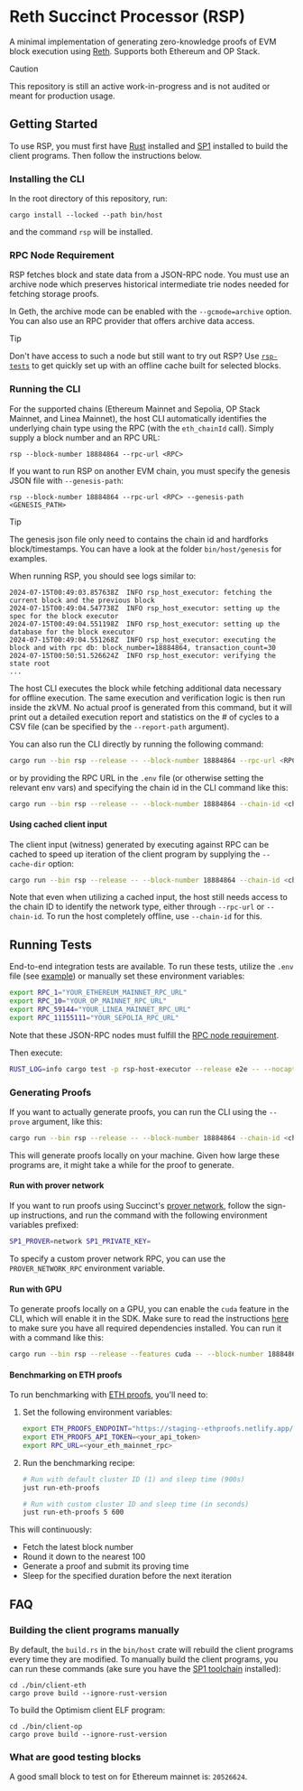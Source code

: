 # Reth Succinct Processor (RSP)

A minimal implementation of generating zero-knowledge proofs of EVM block execution using [Reth](https://github.com/paradigmxyz/reth). Supports both Ethereum and OP Stack.

> [!CAUTION]
>
> This repository is still an active work-in-progress and is not audited or meant for production usage.

## Getting Started

To use RSP, you must first have [Rust](https://www.rust-lang.org/tools/install) installed and [SP1](https://docs.succinct.xyz/docs/getting-started/install) installed to build the client programs. Then follow the instructions below.

### Installing the CLI

In the root directory of this repository, run:

```console
cargo install --locked --path bin/host
```

and the command `rsp` will be installed.

### RPC Node Requirement

RSP fetches block and state data from a JSON-RPC node. You must use an archive node which preserves historical intermediate trie nodes needed for fetching storage proofs.

In Geth, the archive mode can be enabled with the `--gcmode=archive` option. You can also use an RPC provider that offers archive data access.

> [!TIP]
>
> Don't have access to such a node but still want to try out RSP? Use [`rsp-tests`](https://github.com/succinctlabs/rsp-tests) to get quickly set up with an offline cache built for selected blocks.

### Running the CLI

For the supported chains (Ethereum Mainnet and Sepolia, OP Stack Mainnet, and Linea Mainnet), the host CLI automatically identifies the underlying chain type using the RPC (with the `eth_chainId` call). Simply supply a block number and an RPC URL:

```console
rsp --block-number 18884864 --rpc-url <RPC>
```

If you want to run RSP on another EVM chain, you must specify the genesis JSON file with `--genesis-path`:

```console
rsp --block-number 18884864 --rpc-url <RPC> --genesis-path <GENESIS_PATH>
```

> [!TIP]
>
> The genesis json file only need to contains the chain id and hardforks block/timestamps. You can have a look at the folder 
> `bin/host/genesis` for examples.

When running RSP, you should see logs similar to:

```log
2024-07-15T00:49:03.857638Z  INFO rsp_host_executor: fetching the current block and the previous block
2024-07-15T00:49:04.547738Z  INFO rsp_host_executor: setting up the spec for the block executor
2024-07-15T00:49:04.551198Z  INFO rsp_host_executor: setting up the database for the block executor
2024-07-15T00:49:04.551268Z  INFO rsp_host_executor: executing the block and with rpc db: block_number=18884864, transaction_count=30
2024-07-15T00:50:51.526624Z  INFO rsp_host_executor: verifying the state root
...
```

The host CLI executes the block while fetching additional data necessary for offline execution. The same execution and verification logic is then run inside the zkVM. No actual proof is generated from this command, but it will print out a detailed execution report and statistics on the # of cycles to a CSV file (can be specified by the `--report-path` argument).

You can also run the CLI directly by running the following command:

```bash
cargo run --bin rsp --release -- --block-number 18884864 --rpc-url <RPC>
```

or by providing the RPC URL in the `.env` file (or otherwise setting the relevant env vars) and specifying the chain id in the CLI command like this:

```bash
cargo run --bin rsp --release -- --block-number 18884864 --chain-id <chain-id>
```

#### Using cached client input

The client input (witness) generated by executing against RPC can be cached to speed up iteration of the client program by supplying the `--cache-dir` option:

```bash
cargo run --bin rsp --release -- --block-number 18884864 --chain-id <chain-id> --cache-dir /path/to/cache
```

Note that even when utilizing a cached input, the host still needs access to the chain ID to identify the network type, either through `--rpc-url` or `--chain-id`. To run the host completely offline, use `--chain-id` for this.

## Running Tests

End-to-end integration tests are available. To run these tests, utilize the `.env` file (see [example](./.env.example)) or manually set these environment variables:

```bash
export RPC_1="YOUR_ETHEREUM_MAINNET_RPC_URL"
export RPC_10="YOUR_OP_MAINNET_RPC_URL"
export RPC_59144="YOUR_LINEA_MAINNET_RPC_URL"
export RPC_11155111="YOUR_SEPOLIA_RPC_URL"
```

Note that these JSON-RPC nodes must fulfill the [RPC node requirement](#rpc-node-requirement).

Then execute:

```bash
RUST_LOG=info cargo test -p rsp-host-executor --release e2e -- --nocapture
```

### Generating Proofs

If you want to actually generate proofs, you can run the CLI using the `--prove` argument, like this:

```bash
cargo run --bin rsp --release -- --block-number 18884864 --chain-id <chain-id> --prove
```

This will generate proofs locally on your machine. Given how large these programs are, it might take a while for the proof to generate.

#### Run with prover network

If you want to run proofs using Succinct's [prover network](https://docs.succinct.xyz/docs/sp1/generating-proofs/prover-network), follow the sign-up instructions, and run the command with the following environment variables prefixed:

```bash
SP1_PROVER=network SP1_PRIVATE_KEY=
```

To specify a custom prover network RPC, you can use the `PROVER_NETWORK_RPC` environment variable.

#### Run with GPU

To generate proofs locally on a GPU, you can enable the `cuda` feature in the CLI, which will enable it in the SDK. Make sure to read the instructions [here](https://github.com/succinctlabs/sp1/blob/fb967e8c409b318d18985f8f92353e93d38c7cda/book/generating-proofs/hardware-acceleration/cuda.md) to make sure you have all required dependencies installed. You can run it with a command like this:

```bash
cargo run --bin rsp --release --features cuda -- --block-number 18884864 --chain-id <chain-id> --prove
```

#### Benchmarking on ETH proofs

To run benchmarking with [ETH proofs](https://staging--ethproofs.netlify.app/), you'll need to:

1. Set the following environment variables:
   ```bash
   export ETH_PROOFS_ENDPOINT="https://staging--ethproofs.netlify.app/api/v0"
   export ETH_PROOFS_API_TOKEN=<your_api_token>
   export RPC_URL=<your_eth_mainnet_rpc>
   ```

3. Run the benchmarking recipe:
   ```bash
   # Run with default cluster ID (1) and sleep time (900s)
   just run-eth-proofs

   # Run with custom cluster ID and sleep time (in seconds)
   just run-eth-proofs 5 600
   ```

This will continuously:
- Fetch the latest block number
- Round it down to the nearest 100
- Generate a proof and submit its proving time
- Sleep for the specified duration before the next iteration

## FAQ

### Building the client programs manually

By default, the `build.rs` in the `bin/host` crate will rebuild the client programs every time they are modified. To manually build the client programs, you can run these commands (ake sure you have the [SP1 toolchain](https://docs.succinct.xyz/getting-started/install.html) installed):

```console
cd ./bin/client-eth
cargo prove build --ignore-rust-version
```

To build the Optimism client ELF program:

```console
cd ./bin/client-op
cargo prove build --ignore-rust-version
```

### What are good testing blocks

A good small block to test on for Ethereum mainnet is: `20526624`.
